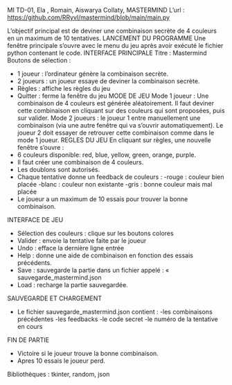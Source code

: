 MI TD-01,
Ela ,
Romain, 
Aiswarya Collaty,
                                        MASTERMIND 
L’url : https://github.com/RRyvl/mastermind/blob/main/main.py
                 
L’objectif principal est de deviner une combinaison secrète de 4 couleurs en un maximum de 10 tentatives. 
LANCEMENT DU PROGRAMME
Une fenêtre principale s’ouvre avec le menu du jeu après avoir exécuté le fichier python contenant le code. 
INTERFACE PRINCIPALE 
Titre : Mastermind 
Boutons de sélection : 
-	1 joueur : l’ordinateur génère la combinaison secrète. 
-	2 joueurs : un joueur essaye de deviner la combinaison secrète. 
-	Règles : affiche les règles du jeu
-	Quitter : ferme la fenêtre du jeu
MODE DE JEU 
Mode 1 joueur : Une combinaison de 4 couleurs est générée aléatoirement. Il faut deviner cette combinaison en cliquant sur des couleurs qui sont proposées, puis sur valider. 
Mode 2 joueurs : le joueur 1 entre manuellement une combinaison (via une autre fenêtre qui va s’ouvrir automatiquement). Le joueur 2 doit essayer de retrouver cette combinaison comme dans le mode 1 joueur. 
REGLES DU JEU 
En cliquant sur règles, une nouvelle fenêtre s’ouvre : 
-	6 couleurs disponible: red, blue, yellow, green, orange, purple. 
-	Il faut créer une combinaison de 4 couleurs. 
-	Les doublons sont autorisés. 
-	Chaque tentative donne un feedback de couleurs : 
-rouge : couleur bien placée 
-blanc : couleur non existante
-gris : bonne couleur mais mal placée 
- Le joueur a un maximum de 10 essais pour trouver la bonne combinaison. 

INTERFACE DE JEU
-	Sélection des couleurs : clique sur les boutons colores
-	Valider : envoie la tentative faite par le joueur
-	Undo : efface la dernière ligne entrée 
-	Help : donne une aide de combinaison en fonction des essais précédents. 
-	Save : sauvegarde la partie dans un fichier appelé : « sauvegarde_mastermind.json 
-	Load : recharge la partie sauvegardée. 

SAUVEGARDE ET CHARGEMENT 
-	Le fichier sauvegarde_mastermind.json contient : 
-les combinaisons précédentes
-les feedbacks
-le code secret
-le numéro de la tentative en cours 


FIN DE PARTIE 
-	Victoire si le joueur trouve la bonne combinaison. 
-	Apres 10 essais le joueur perd. 

Bibliothèques : tkinter, random, json
